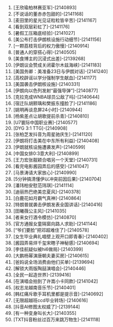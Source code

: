 
1. [王欣瑜柏林赛亚军]-[2140893]
1. [不说话的董赤赤包甜的]-[2141168]
1. [麦田里的星光见证粒粒皆辛苦]-[2141167]
1. [看到双层彩虹了]-[2141176]
1. [暑假工压箱底经验]-[2141027]
1. [美公布打击伊朗核设施行动细节]-[2141156]
1. [一颗荔枝背后的权力傲慢]-[2140914]
1. [普通人的穿搭心得]-[2140505]
1. [美食博主的沉浸式出差]-[2139268]
1. [伊朗议会赞成关闭霍尔木兹海峡]-[2141183]
1. [美国务卿：美准备23日与伊朗对话]-[2141240]
1. [高校辟谣以学分强制学生献血]-[2141177]
1. [美国袭击伊朗核设施]-[2140331]
1. [伊朗向以色列发射“最强导弹”]-[2140877]
1. [克拉克成WNBA球员公敌了吗]-[2140644]
1. [宿迁队胡颢瑀和樊振东撞脸了]-[2141186]
1. [姚明再谈息屏24小时]-[2140944]
1. [杨紫差点让胡歌提前杀青]-[2140810]
1. [U7寰际中国职业赛]-[2140577]
1. [DYG 3:1 TTG]-[2140908]
1. [张柏芝发抖音为周星驰庆生]-[2141120]
1. [伊朗将打击美在中东所有利益]-[2140408]
1. [伊朗就核设施遭袭发声]-[2140599]
1. [中国女排0:3意大利]-[2140899]
1. [王力宏张靓颖合唱另一个天堂]-[2140731]
1. [看完电影酱园弄后的感受]-[2141047]
1. [马景涛请大家放心]-[2140990]
1. [5分钟搞清懂伊以冲突前因后果]-[2140704]
1. [潘玮柏安慰范玮琪]-[2141114]
1. [迪丽热巴绝美恋夏风]-[2140378]
1. [白鹿花如月霸气真神]-[2140864]
1. [特朗普就袭击伊朗发表全国讲话]-[2140416]
1. [田曦薇公主风]-[2141035]
1. [者来女行酒令模仿]-[2140870]
1. [官方通报女童隔窗向路人求助]-[2141144]
1. [“爷们要脸”把邓超难住了]-[2140578]
1. [女生毕业典礼唱壁上观开口即青春]-[2140402]
1. [酱园弄易烊千玺宋瞎子神秘感]-[2140694]
1. [李佳航疑似被hi6做局]-[2140399]
1. [大鹏杨幂演唐朝夫妻买房]-[2140615]
1. [爸妈说全场消费由他们买单]-[2139694]
1. [解锁大雨版陶喆演唱会]-[2140446]
1. [全民一起造世界]-[2139416]
1. [在演唱会拍到了许嵩小卡同款]-[2141042]
1. [权志龙越南音乐节]-[2140401]
1. [韩红痛斥歌手耳机里都是提示音]-[2140692]
1. [无限超越班ccd毕业转场]-[2140616]
1. [抖音AI修图太权威了]-[2139144]
1. [有一种变身叫长大]-[2140355]
1. [TXT抖音粉丝过百万来跳万物生]-[2141118]
